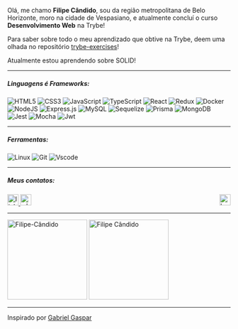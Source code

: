 Olá, me chamo **Filipe Cândido**, sou da região metropolitana de Belo Horizonte, moro na cidade de Vespasiano, e atualmente concluí o curso **Desenvolvimento Web** na Trybe!

Para saber sobre todo o meu aprendizado que obtive na Trybe, deem uma olhada no repositório [trybe-exercises](https://github.com/Fedolfo/trybe-exercises)!

Atualmente estou aprendendo sobre SOLID!

<hr/>

<h5>Linguagens é Frameworks:</h5>

![HTML5](https://img.shields.io/badge/html5-%23E34F26.svg?style=for-the-badge&logo=html5&logoColor=white)
![CSS3](https://img.shields.io/badge/css3-%231572B6.svg?style=for-the-badge&logo=css3&logoColor=white)
![JavaScript](https://img.shields.io/badge/javascript-%23323330.svg?style=for-the-badge&logo=javascript&logoColor=%23F7DF1E)
![TypeScript](https://img.shields.io/badge/typescript-%23007ACC.svg?style=for-the-badge&logo=typescript&logoColor=white)
![React](https://img.shields.io/badge/react-%2320232a.svg?style=for-the-badge&logo=react&logoColor=%2361DAFB)
![Redux](https://img.shields.io/badge/redux-%23593d88.svg?style=for-the-badge&logo=redux&logoColor=white)
![Docker](https://img.shields.io/badge/docker-%230db7ed.svg?style=for-the-badge&logo=docker&logoColor=white)
![NodeJS](https://img.shields.io/badge/node.js-6DA55F?style=for-the-badge&logo=node.js&logoColor=white)
![Express.js](https://img.shields.io/badge/express.js-%23404d59.svg?style=for-the-badge&logo=express&logoColor=%2361DAFB)
![MySQL](https://img.shields.io/badge/mysql-%2300f.svg?style=for-the-badge&logo=mysql&logoColor=white)
![Sequelize](https://img.shields.io/badge/Sequelize-52B0E7?style=for-the-badge&logo=Sequelize&logoColor=white)
![Prisma](https://img.shields.io/badge/Prisma-3982CE?style=for-the-badge&logo=Prisma&logoColor=white)
![MongoDB](https://img.shields.io/badge/MongoDB-%234ea94b.svg?style=for-the-badge&logo=mongodb&logoColor=white)
![Jest](https://img.shields.io/badge/-jest-%23C21325?style=for-the-badge&logo=jest&logoColor=white)
![Mocha](https://img.shields.io/badge/-mocha-%238D6748?style=for-the-badge&logo=mocha&logoColor=white)
![Jwt](https://img.shields.io/badge/-jwt-blue?style=for-the-badge&logo=redux&logoColor=white)

<hr/>

<h5>Ferramentas:</h5>

![Linux](https://img.shields.io/badge/Linux-FCC624?style=for-the-badge&logo=linux&logoColor=black)
![Git](https://img.shields.io/badge/git-%23F05033.svg?style=for-the-badge&logo=git&logoColor=white)
![Vscode](https://img.shields.io/badge/-vscode-informational?style=for-the-badge&logo=vscode&logoColor=white)
  
<hr/>

<h5>Meus contatos:</h5>
<div>
    <a href="https://www.linkedin.com/in/filipe-c%C3%A2ndido/" target="_blank">
        <img src="https://img.shields.io/badge/LinkedIn-0077B5?style=for-the-badge&logo=linkedin&logoColor=white" alt="linkedin" height="25px">
    </a>
    <a href="https://api.whatsapp.com/send?phone=5531988191079" target="_blank">
        <img src="https://img.shields.io/badge/-WhatsApp-green?style=for-the-badge&logo=whatsapp&logoColor=white" alt="whatsApp" height="25px">
    </a>
    <a href="mailto:filipecandido123@hotmail.com?subject=Gostaria de me contratar?" target="_blank">
       <img align="right" src="https://iconscout.com/icon/microsoft-outlook-1682947" alt="hotmail icon" height="25px">
    </a>
</div>

<hr/>

<div>
 <img height="180em" src="https://github-readme-stats.vercel.app/api?username=Fedolfo&show_icons=true&theme=nightowl" alt="Filipe-Cândido">
 <img height="180em" src="https://github-readme-stats.vercel.app/api/top-langs/?username=Fedolfo&layout=compact&theme=nightowl" alt="Filipe Cândido">
</div>

<hr/>

Inspirado por [Gabriel Gaspar](https://github.com/GabrielGaspar447)
